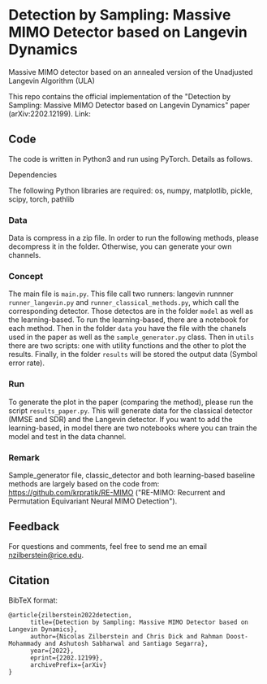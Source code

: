 # Detection by Sampling: Massive MIMO Detector based on Langevin Dynamics

Massive MIMO detector based on an annealed version of the Unadjusted Langevin Algorithm (ULA)

This repo contains the official implementation of the "Detection by Sampling: Massive MIMO Detector based on Langevin Dynamics" paper (arXiv:2202.12199). Link: 

## Code

The code is written in Python3 and run using PyTorch. Details as follows.

Dependencies

The following Python libraries are required: os, numpy, matplotlib, pickle, scipy, torch, pathlib

### Data

Data is compress in a zip file. In order to run the following methods, please decompress it in the folder. Otherwise, you can generate your own channels. 

### Concept

The main file is ```main.py```. This file call two runners: langevin runnner ```runner_langevin.py``` and ```runner_classical_methods.py```, which call the corresponding detector. Those detectos are in the folder ```model``` as well as the learning-based. To run the learning-based, there are a notebook for each method. Then in the folder ```data``` you have the file with the chanels used in the paper as well as the ```sample_generator.py``` class. Then in ```utils``` there are two scripts: one with utility functions and the other to plot the results. Finally, in the folder ```results``` will be stored the output data (Symbol error rate).

### Run

To generate the plot in the paper (comparing the method), please run the script ```results_paper.py```. This will generate data for the classical detector (MMSE and SDR) and the Langevin detector. If you want to add the learning-based, in model there are two notebooks where you can train the model and test in the data channel.


### Remark

Sample_generator file, classic_detector and both learning-based baseline methods are largely based on the code from: https://github.com/krpratik/RE-MIMO ("RE-MIMO: Recurrent and Permutation Equivariant Neural MIMO Detection").

## Feedback

For questions and comments, feel free to send me an email nzilberstein@rice.edu.

## Citation

BibTeX format:

```
@article{zilberstein2022detection,
      title={Detection by Sampling: Massive MIMO Detector based on Langevin Dynamics}, 
      author={Nicolas Zilberstein and Chris Dick and Rahman Doost-Mohammady and Ashutosh Sabharwal and Santiago Segarra},
      year={2022},
      eprint={2202.12199},
      archivePrefix={arXiv}
}
```
